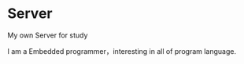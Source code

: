 # Server
My own Server for study

I am a Embedded programmer，interesting in  all of program language. 
